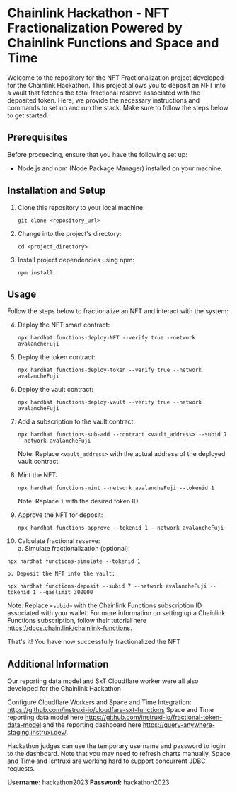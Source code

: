 # Chainlink Hackathon - NFT Fractionalization Powered by Chainlink Functions and Space and Time

Welcome to the repository for the NFT Fractionalization project developed for the Chainlink Hackathon. This project allows you to deposit an NFT into a vault that fetches the total fractional reserve associated with the deposited token. Here, we provide the necessary instructions and commands to set up and run the stack. Make sure to follow the steps below to get started.

## Prerequisites

Before proceeding, ensure that you have the following set up:

- Node.js and npm (Node Package Manager) installed on your machine.

## Installation and Setup

1. Clone this repository to your local machine:
	```
	git clone <repository_url>
	```

2. Change into the project's directory:
	```
	cd <project_directory>
	```

3. Install project dependencies using npm:
	```
	npm install
	```

## Usage

Follow the steps below to fractionalize an NFT and interact with the system:

4. Deploy the NFT smart contract:
	```
	npx hardhat functions-deploy-NFT --verify true --network avalancheFuji
	```

5. Deploy the token contract:
	```
	npx hardhat functions-deploy-token --verify true --network avalancheFuji
	```

6. Deploy the vault contract:
	```
	npx hardhat functions-deploy-vault --verify true --network avalancheFuji
	```

7. Add a subscription to the vault contract:
	```
	npx hardhat functions-sub-add --contract <vault_address> --subid 7 --network avalancheFuji
	```
	Note: Replace ```<vault_address>``` with the actual address of the deployed vault contract.

8. Mint the NFT:
	```
	npx hardhat functions-mint --network avalancheFuji --tokenid 1
	```
	Note: Replace ```1``` with the desired token ID.

9. Approve the NFT for deposit:
	```
	npx hardhat functions-approve --tokenid 1 --network avalancheFuji
	```

10. Calculate fractional reserve: \
	a. Simulate fractionalization (optional):
   ```
   npx hardhat functions-simulate --tokenid 1
   ```

	b. Deposit the NFT into the vault:
   ```
   npx hardhat functions-deposit --subid 7 --network avalancheFuji --tokenid 1 --gaslimit 300000
   ```
   
   Note: Replace ```<subid>``` with the Chainlink Functions subscription ID associated with your wallet. For more information on setting up a Chainlink Functions subscription, follow their tutorial here https://docs.chain.link/chainlink-functions.

That's it! You have now successfully fractionalized the NFT

## Additional Information

Our reporting data model and SxT Cloudflare worker were all also developed for the Chainlink Hackathon

Configure Cloudflare Workers and Space and Time Integration: https://github.com/instruxi-io/cloudfare-sxt-functions
Space and Time reporting data model here https://github.com/instruxi-io/fractional-token-data-model and the reporting dashboard here https://query-anywhere-staging.instruxi.dev/. 

Hackathon judges can use the temporary username and password to login to the dashboard. Note that you may need to refresh charts manually. Space and Time and Isntruxi are working hard to support concurrent JDBC requests.

**Username:**  hackathon2023
**Password:**  hackathon2023


  
